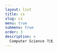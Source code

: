 ```yaml
---
layout: list
title: cs
slug: cs
menu: true
submenu: true
order: 3
description: >
  Computer Science 기초
---
```

